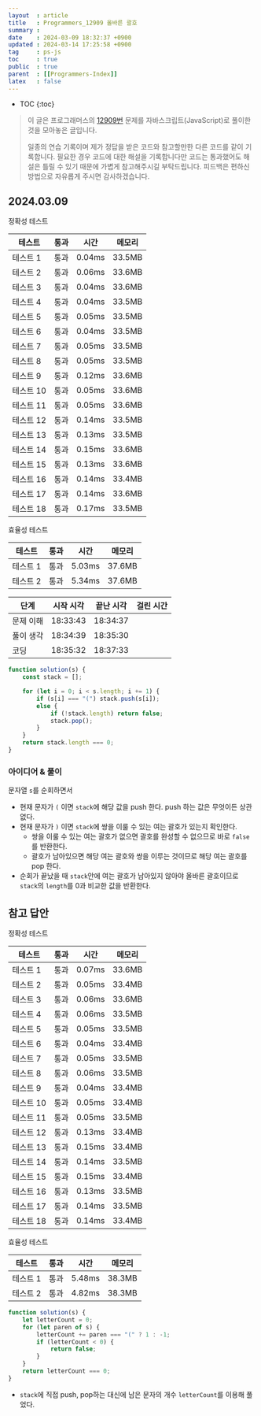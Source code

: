 ```yaml
---
layout  : article
title   : Programmers_12909 올바른 괄호
summary : 
date    : 2024-03-09 18:32:37 +0900
updated : 2024-03-14 17:25:58 +0900
tag     : ps-js
toc     : true
public  : true
parent  : [[Programmers-Index]]
latex   : false
---
```

* TOC
{:toc}

> 이 글은 프로그래머스의 [12909번](https://programmers.co.kr/learn/courses/30/lessons/12909) 문제를 자바스크립트(JavaScript)로 풀이한 것을 모아놓은 글입니다.
>
> 일종의 연습 기록이며 제가 정답을 받은 코드와 참고할만한 다른 코드를 같이 기록합니다. 필요한 경우 코드에 대한 해설을 기록합니다만 코드는 통과했어도 해설은 틀릴 수 있기 때문에 가볍게 참고해주시길 부탁드립니다. 피드백은 편하신 방법으로 자유롭게 주시면 감사하겠습니다.

## 2024.03.09

정확성  테스트

| 테스트    | 통과 | 시간   | 메모리 |
| --------- | ---- | ------ | ------ |
| 테스트 1  | 통과 | 0.04ms | 33.5MB |
| 테스트 2  | 통과 | 0.06ms | 33.6MB |
| 테스트 3  | 통과 | 0.04ms | 33.6MB |
| 테스트 4  | 통과 | 0.04ms | 33.5MB |
| 테스트 5  | 통과 | 0.05ms | 33.5MB |
| 테스트 6  | 통과 | 0.04ms | 33.5MB |
| 테스트 7  | 통과 | 0.05ms | 33.5MB |
| 테스트 8  | 통과 | 0.05ms | 33.5MB |
| 테스트 9  | 통과 | 0.12ms | 33.6MB |
| 테스트 10 | 통과 | 0.05ms | 33.6MB |
| 테스트 11 | 통과 | 0.05ms | 33.6MB |
| 테스트 12 | 통과 | 0.14ms | 33.5MB |
| 테스트 13 | 통과 | 0.13ms | 33.5MB |
| 테스트 14 | 통과 | 0.15ms | 33.6MB |
| 테스트 15 | 통과 | 0.13ms | 33.6MB |
| 테스트 16 | 통과 | 0.14ms | 33.4MB |
| 테스트 17 | 통과 | 0.14ms | 33.6MB |
| 테스트 18 | 통과 | 0.17ms | 33.5MB |

효율성  테스트

| 테스트    | 통과 | 시간   | 메모리 |
| --------- | ---- | ------ | ------ |
| 테스트 1  | 통과 | 5.03ms | 37.6MB |
| 테스트 2  | 통과 | 5.34ms | 37.6MB |

| 단계      | 시작 시각 | 끝난 시각 | 걸린 시간 |
| --------- | --------- | --------- | --------- |
| 문제 이해 | 18:33:43  | 18:34:37  |           |
| 풀이 생각 | 18:34:39  | 18:35:30  |           |
| 코딩      | 18:35:32  | 18:37:33  |           |

```js
function solution(s) {
    const stack = [];

    for (let i = 0; i < s.length; i += 1) {
        if (s[i] === "(") stack.push(s[i]);
        else {
            if (!stack.length) return false;
            stack.pop();
        }
    }
    return stack.length === 0;
}
```

### 아이디어 & 풀이

문자열 `s`를 순회하면서

* 현재 문자가 `(` 이면 `stack`에 해당 값을 push 한다. push 하는 값은 무엇이든 상관없다.
* 현재 문자가 `)` 이면 `stack`에 쌍을 이룰 수 있는 여는 괄호가 있는지 확인한다.
    * 쌍을 이룰 수 있는 여는 괄호가 없으면 괄호를 완성할 수 없으므로 바로 `false`를 반환한다.
    * 괄호가 남아있으면 해당 여는 괄호와 쌍을 이루는 것이므로 해당 여는 괄호를 pop 한다.
* 순회가 끝났을 때 `stack`안에 여는 괄호가 남아있지 않아야 올바른 괄호이므로 `stack`의 `length`를 0과 비교한 값을 반환한다.

## 참고 답안

정확성  테스트

| 테스트    | 통과 | 시간   | 메모리 |
| --------- | ---- | ------ | ------ |
| 테스트 1  | 통과 | 0.07ms | 33.6MB |
| 테스트 2  | 통과 | 0.05ms | 33.4MB |
| 테스트 3  | 통과 | 0.06ms | 33.6MB |
| 테스트 4  | 통과 | 0.06ms | 33.5MB |
| 테스트 5  | 통과 | 0.05ms | 33.5MB |
| 테스트 6  | 통과 | 0.04ms | 33.4MB |
| 테스트 7  | 통과 | 0.05ms | 33.5MB |
| 테스트 8  | 통과 | 0.06ms | 33.5MB |
| 테스트 9  | 통과 | 0.04ms | 33.4MB |
| 테스트 10 | 통과 | 0.05ms | 33.4MB |
| 테스트 11 | 통과 | 0.05ms | 33.5MB |
| 테스트 12 | 통과 | 0.13ms | 33.4MB |
| 테스트 13 | 통과 | 0.15ms | 33.4MB |
| 테스트 14 | 통과 | 0.14ms | 33.5MB |
| 테스트 15 | 통과 | 0.15ms | 33.4MB |
| 테스트 16 | 통과 | 0.13ms | 33.5MB |
| 테스트 17 | 통과 | 0.14ms | 33.5MB |
| 테스트 18 | 통과 | 0.14ms | 33.4MB |

효율성  테스트

| 테스트    | 통과 | 시간   | 메모리 |
| --------- | ---- | ------ | ------ |
| 테스트 1  | 통과 | 5.48ms | 38.3MB |
| 테스트 2  | 통과 | 4.82ms | 38.3MB |

```js
function solution(s) {
    let letterCount = 0;
    for (let paren of s) {
        letterCount += paren === "(" ? 1 : -1;
        if (letterCount < 0) {
            return false;
        }
    }
    return letterCount === 0;
}
```

* `stack`에 직접 push, pop하는 대신에 남은 문자의 개수 `letterCount`를 이용해 풀었다.
